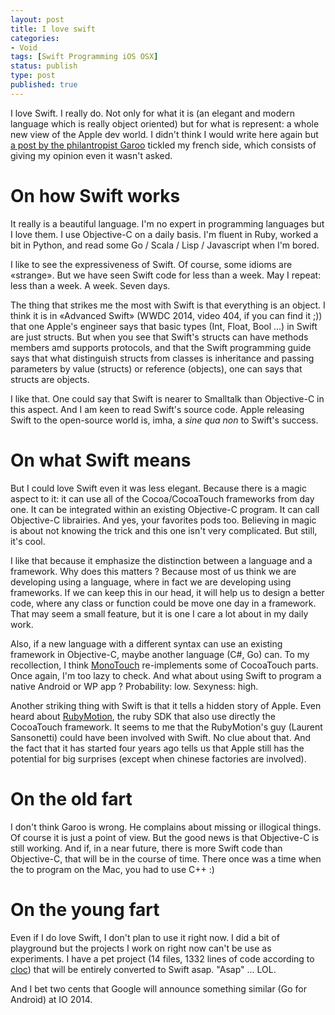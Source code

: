 ```yaml
---
layout: post
title: I love swift
categories:
- Void
tags: [Swift Programming iOS OSX]
status: publish
type: post
published: true
---
```


I love Swift. I really do. Not only for what it is (an elegant and modern language which is really object oriented) but for what is represent: a whole new view of the Apple dev world. I didn't think I would write here again but [a post by the philantropist Garoo](http://www.ff00aa.com/fr/archives/2014/06/07/11105-on-swift/) tickled my french side, which consists of giving my opinion even it wasn't asked.

# On how Swift works

It really is a beautiful language. I'm no expert in programming languages but I love them. I use Objective-C on a daily basis. I'm fluent in Ruby, worked a bit in Python, and read some Go / Scala / Lisp / Javascript when I'm bored. 

I like to see the expressiveness of Swift. Of course, some idioms are «strange». But we have seen Swift code for less than a week. May I repeat: less than a week. A week. Seven days.

The thing that strikes me the most with Swift is that everything is an object. I think it is in «Advanced Swift» (WWDC 2014, video 404, if you can find it ;)) that one Apple's engineer says that basic types (Int, Float, Bool …) in Swift are just structs. But when you see that Swift's structs can have methods members amd supports protocols, and that the Swift programming guide says that what distinguish structs from classes is inheritance and passing parameters by value (structs) or reference (objects), one can says that structs are objects.

I like that. One could say that Swift is nearer to Smalltalk than Objective-C in this aspect. And I am keen to read Swift's source code. Apple releasing Swift to the open-source world is, imha, a *sine qua non* to Swift's success.

# On what Swift means

But I could love Swift even it was less elegant. Because there is a magic aspect to it: it can use all of the Cocoa/CocoaTouch frameworks from day one. It can be integrated within an existing Objective-C program. It can call Objective-C librairies. And yes, your favorites pods too. Believing in magic is about not knowing the trick and this one isn't very complicated. But still, it's cool.

I like that because it emphasize the distinction between a language and a framework. Why does this matters ? Because most of us think we are developing using a language, where in fact we are developing using frameworks. If we can keep this in our head, it will help us to design a better code, where any class or function could be move one day in a framework. That may seem a small feature, but it is one I care a lot about in my daily work.

Also, if a new language with a different syntax can use an existing framework in Objective-C, maybe another language (C#, Go) can. To my recollection, I think [MonoTouch](http://xamarin.com/platform) re-implements some of CocoaTouch parts. Once again, I'm too lazy to check. And what about using Swift to program a native Android or WP app ? Probability: low. Sexyness: high.

Another striking thing with Swift is that it tells a hidden story of Apple. Even heard about [RubyMotion](http://www.rubymotion.com), the ruby SDK that also use directly the CocoaTouch framework. It seems to me that the RubyMotion's guy (Laurent Sansonetti) could have been involved with Swift. No clue about that. And the fact that it has started four years ago tells us that Apple still has the potential for big surprises (except when chinese factories are involved).

# On the old fart

I don't think Garoo is wrong. He complains about missing or illogical things. Of course it is just a point of view. But the good news is that Objective-C is still working. And if, in a near future, there is more Swift code than Objective-C, that will be in the course of time. There once was a time when the to program on the Mac, you had to use C++ :)

# On the young fart

Even if I do love Swift, I don't plan to use it right now. I did a bit of playground but the projects I work on right now can't be use as experiments. I have a pet project (14 files, 1332 lines of code according to [cloc](http://cloc.sourceforge.net)) that will be entirely converted to Swift asap. "Asap" ... LOL.

And I bet two cents that Google will announce something similar (Go for Android) at IO 2014.